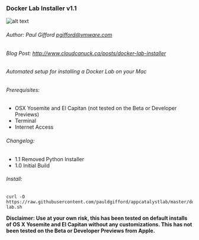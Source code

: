 
### Docker Lab Installer v1.1
![alt text](http://static1.squarespace.com/static/50203aca84ae954efd2f9b70/t/55dd50b3e4b087612e6d759e/1455081593314/?format=250w "cloudcanuck")
###### Author: Paul Gifford <pgifford@vmware.com>
###### Blog Post: http://www.cloudcanuck.ca/posts/docker-lab-installer

###### Automated setup for installing a Docker Lab on your Mac

###### Prerequisites:
  - OSX Yosemite and  El Capitan (not tested on the Beta or Developer Previews)
  - Terminal
  - Internet Access

###### Changelog:
  - 1.1 Removed Python Installer 
  - 1.0 Initial Build

###### Install:
```
curl -O https://raw.githubusercontent.com/pauldgifford/appcatalystlab/master/docker-lab.sh
```

**Disclaimer: Use at your own risk, this has been tested on default installs of OS X Yosemite and El Capitan without any customizations.  This has not been tested on the Beta or Developer Previews from Apple.**
